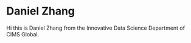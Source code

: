 # Daniel Zhang

Hi this is Daniel Zhang from the Innovative Data Science Department of CIMS Global.
